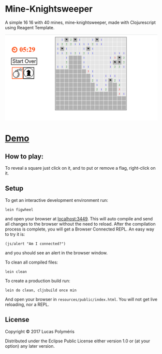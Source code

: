 # Mine-Knightsweeper

A simple 16 16 with 40 mines, mine-knightsweeper, made with Clojurescript using Reagent Template.

![](https://github.com/Average-user/reagent-minesweeper/blob/master/resources/public/img/rms.png?raw=true)

# [Demo](https://average-user.github.io/reagent-minesweeper/)

## How to play:

To reveal a square just click on it, and to put or remove a flag, right-click on it.

## Setup

To get an interactive development environment run:

    lein figwheel

and open your browser at [localhost:3449](http://localhost:3449/).
This will auto compile and send all changes to the browser without the
need to reload. After the compilation process is complete, you will
get a Browser Connected REPL. An easy way to try it is:

    (js/alert "Am I connected?")

and you should see an alert in the browser window.

To clean all compiled files:

    lein clean

To create a production build run:

    lein do clean, cljsbuild once min

And open your browser in `resources/public/index.html`. You will not
get live reloading, nor a REPL.

## License

Copyright © 2017 Lucas Polyméris

Distributed under the Eclipse Public License either version 1.0 or (at your option) any later version.
